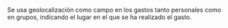 Se usa geolocalización como campo en los gastos tanto personales como en grupos, indicando el lugar en el que se ha realizado el gasto. 
